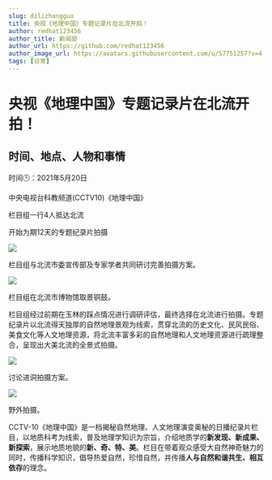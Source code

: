 ```yaml
---
slug: dilizhongguo
title: 央视《地理中国》专题记录片在北流开拍！
author: redhat123456
author_title: 新闻部
author_url: https://github.com/redhat123456
author_image_url: https://avatars.githubusercontent.com/u/57751257?v=4
tags: [日常]
---
```


# 央视《地理中国》专题记录片在北流开拍！

## 时间、地点、人物和事情

时间🕒：2021年5月20日

中央电视台科教频道(CCTV10)《地理中国》

栏目组一行4人抵达北流

开始为期12天的专题纪录片拍摄

![](https://nimg.ws.126.net/?url=http%3A%2F%2Fdingyue.ws.126.net%2F2021%2F0522%2F5de650e8j00qtiiwz001jd200jg00elg00it00e3.jpg&thumbnail=750x2147483647&quality=75&type=webp)

栏目组与北流市委宣传部及专家学者共同研讨完善拍摄方案。

![](https://nimg.ws.126.net/?url=http%3A%2F%2Fdingyue.ws.126.net%2F2021%2F0522%2Fa1ba9f70j00qtiix00018d200jg00ayg00it00al.jpg&thumbnail=750x2147483647&quality=75&type=webp)

栏目组在北流市博物馆取景铜鼓。

栏目组经过前期在玉林的踩点情况进行调研评估，最终选择在北流进行拍摄。专题纪录片以北流得天独厚的自然地理景观为线索，贯穿北流的历史文化、民风民俗、美食文化等人文地理资源，将北流丰富多彩的自然地理和人文地理资源进行疏理整合，呈现出大美北流的全景式拍摄。

![](https://nimg.ws.126.net/?url=http%3A%2F%2Fdingyue.ws.126.net%2F2021%2F0522%2Fef57aa9fj00qtiix0001zd200jg00elg00it00e3.jpg&thumbnail=750x2147483647&quality=75&type=webp)

讨论进洞拍摄方案。

![](https://nimg.ws.126.net/?url=http%3A%2F%2Fdingyue.ws.126.net%2F2021%2F0522%2Fa3e571ccj00qtiix1003ed200jg00elg00it00e3.jpg&thumbnail=750x2147483647&quality=75&type=webp)

野外拍摄。

CCTV-10《地理中国》是一档揭秘自然地理、人文地理演变奥秘的日播纪录片栏目，以地质科考为线索，普及地理学知识为宗旨，介绍地质学的**新发现、新成果、新探索**，展示地质地貌的**新、奇、特、美**。栏目在带着观众感受大自然神奇魅力的同时，传播科学知识，倡导热爱自然，珍惜自然，并传播**人与自然和谐共生、相互依存**的理念。